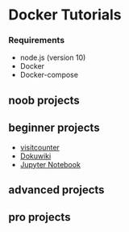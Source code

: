 # Docker Tutorials
### Requirements
  * node.js (version 10)
  * Docker
  * Docker-compose

## noob projects

## beginner projects
  * [visitcounter](/docker/visitcounter) 
  * [Dokuwiki](https://github.com/TuVanNguyen/dokuwiki-on-docker) 
  * [Jupyter Notebook](/docker/jupyternotebook)


## advanced projects

## pro projects

